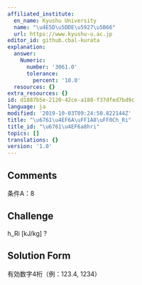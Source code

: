 ```yaml
---
affiliated_institute:
  en_name: Kyushu University
  name: "\u4E5D\u5DDE\u5927\u5B66"
  url: https://www.kyushu-u.ac.jp
editor_id: github.cbal-kurata
explanation:
  answer:
    Numeric:
      number: '3061.0'
      tolerance:
        percent: '10.0'
  resources: {}
extra_resources: {}
id: d1887b5e-2120-42ce-a188-f37dfed7bd9c
language: ja
modified: '2019-10-03T09:24:50.822144Z'
title: "\u6761\u4EF6A\uFF1A8\uFF0Ch_Ri"
title_id: "\u6761\u4EF6a8hri"
topics: []
translations: {}
version: '1.0'
---
```


## Comments
条件A：8

## Challenge
h_Ri [kJ/kg] ?

## Solution Form
有効数字4桁（例：123.4,  1234）




